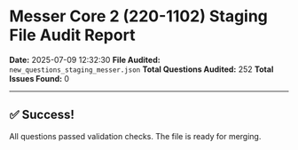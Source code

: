 # Messer Core 2 (220-1102) Staging File Audit Report

**Date:** 2025-07-09 12:32:30
**File Audited:** `new_questions_staging_messer.json`
**Total Questions Audited:** 252
**Total Issues Found:** 0

---

## ✅ Success!

All questions passed validation checks. The file is ready for merging.
